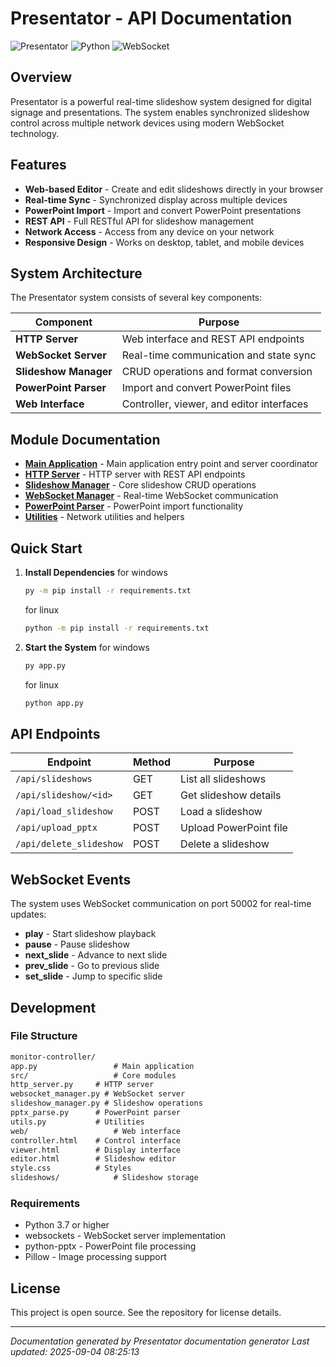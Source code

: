 # Presentator - API Documentation

![Presentator](https://img.shields.io/badge/Presentator-Real--time%20Slideshow%20System-blue)
![Python](https://img.shields.io/badge/Python-3.7%2B-green)
![WebSocket](https://img.shields.io/badge/WebSocket-Real--time-orange)

## Overview

Presentator is a powerful real-time slideshow system designed for digital signage and presentations.
The system enables synchronized slideshow control across multiple network devices using modern WebSocket technology.

## Features

- **Web-based Editor** - Create and edit slideshows directly in your browser
- **Real-time Sync** - Synchronized display across multiple devices  
- **PowerPoint Import** - Import and convert PowerPoint presentations
- **REST API** - Full RESTful API for slideshow management
- **Network Access** - Access from any device on your network
- **Responsive Design** - Works on desktop, tablet, and mobile devices

## System Architecture

The Presentator system consists of several key components:

| Component | Purpose |
|-----------|---------|
| **HTTP Server** | Web interface and REST API endpoints |
| **WebSocket Server** | Real-time communication and state sync |
| **Slideshow Manager** | CRUD operations and format conversion |
| **PowerPoint Parser** | Import and convert PowerPoint files |
| **Web Interface** | Controller, viewer, and editor interfaces |

## Module Documentation

- **[Main Application](app.md)** - Main application entry point and server coordinator
- **[HTTP Server](src_http_server.md)** - HTTP server with REST API endpoints
- **[Slideshow Manager](src_slideshow_manager.md)** - Core slideshow CRUD operations
- **[WebSocket Manager](src_websocket_manager.md)** - Real-time WebSocket communication
- **[PowerPoint Parser](src_pptx_parse.md)** - PowerPoint import functionality
- **[Utilities](src_utils.md)** - Network utilities and helpers

## Quick Start

1. **Install Dependencies**
   for windows

   ```bash
   py -m pip install -r requirements.txt
   ```

   for linux

   ```bash
   python -m pip install -r requirements.txt
   ```

2. **Start the System**
   for windows

   ```bash
   py app.py
   ```

   for linux

   ```bash
   python app.py
   ```

## API Endpoints

| Endpoint | Method | Purpose |
|----------|--------|---------|
| `/api/slideshows` | GET | List all slideshows |
| `/api/slideshow/<id>` | GET | Get slideshow details |
| `/api/load_slideshow` | POST | Load a slideshow |
| `/api/upload_pptx` | POST | Upload PowerPoint file |
| `/api/delete_slideshow` | POST | Delete a slideshow |

## WebSocket Events

The system uses WebSocket communication on port 50002 for real-time updates:

- **play** - Start slideshow playback
- **pause** - Pause slideshow
- **next_slide** - Advance to next slide
- **prev_slide** - Go to previous slide
- **set_slide** - Jump to specific slide

## Development

### File Structure

``` md
monitor-controller/
app.py                 # Main application
src/                   # Core modules
http_server.py     # HTTP server
websocket_manager.py # WebSocket server  
slideshow_manager.py # Slideshow operations
pptx_parse.py      # PowerPoint parser
utils.py           # Utilities
web/                   # Web interface
controller.html    # Control interface
viewer.html        # Display interface
editor.html        # Slideshow editor
style.css          # Styles
slideshows/            # Slideshow storage
```

### Requirements

- Python 3.7 or higher
- websockets - WebSocket server implementation
- python-pptx - PowerPoint file processing
- Pillow - Image processing support

## License

This project is open source. See the repository for license details.

---
*Documentation generated by Presentator documentation generator*
*Last updated: 2025-09-04 08:25:13*

